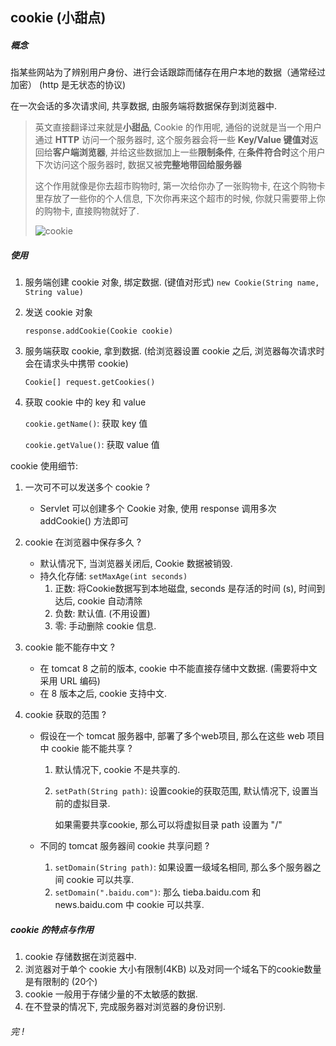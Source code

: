 ## cookie (小甜点)

##### 概念

指某些网站为了辨别用户身份、进行会话跟踪而储存在用户本地的数据（通常经过加密）  (http 是无状态的协议)

在一次会话的多次请求间, 共享数据, 由服务端将数据保存到浏览器中.

> 英文直接翻译过来就是**小甜品**, Cookie 的作用呢, 通俗的说就是当一个用户通过 **HTTP** 访问一个服务器时, 这个服务器会将一些 **Key/Value 键值对**返回给**客户端浏览器**, 并给这些数据加上一些**限制条件**, 在**条件符合时**这个用户下次访问这个服务器时, 数据又被**完整地带回给服务器**
>
> 这个作用就像是你去超市购物时, 第一次给你办了一张购物卡, 在这个购物卡里存放了一些你的个人信息, 下次你再来这个超市的时候, 你就只需要带上你的购物卡, 直接购物就好了.
>
> ![cookie](01_cookie.assets/20190714081041.png)



##### 使用

1. 服务端创建 cookie 对象, 绑定数据. (键值对形式)
   `new Cookie(String name, String value)`

2. 发送 cookie 对象

   `response.addCookie(Cookie cookie)`

3. 服务端获取 cookie, 拿到数据. (给浏览器设置 cookie 之后, 浏览器每次请求时会在请求头中携带 cookie)

   `Cookie[] request.getCookies()`

4. 获取 cookie 中的 key 和 value

   `cookie.getName()`: 获取 key 值

   `cookie.getValue()`: 获取 value 值



cookie 使用细节:

1. 一次可不可以发送多个 cookie ?

   + Servlet 可以创建多个 Cookie 对象, 使用 response 调用多次 addCookie() 方法即可

2. cookie 在浏览器中保存多久 ? 

   + 默认情况下, 当浏览器关闭后, Cookie 数据被销毁.
   + 持久化存储: `setMaxAge(int seconds)`
     1. 正数: 将Cookie数据写到本地磁盘, seconds 是存活的时间 (s), 时间到达后, cookie 自动清除
     2. 负数: 默认值. (不用设置)
     3. 零: 手动删除 cookie 信息.

3. cookie 能不能存中文 ?

   + 在 tomcat 8 之前的版本, cookie 中不能直接存储中文数据. (需要将中文采用 URL 编码)
   + 在 8 版本之后, cookie 支持中文.

4. cookie 获取的范围 ?

   + 假设在一个 tomcat 服务器中, 部署了多个web项目, 那么在这些 web 项目中 cookie 能不能共享 ?

     1. 默认情况下, cookie 不是共享的.

     2. `setPath(String path)`: 设置cookie的获取范围, 默认情况下, 设置当前的虚拟目录.

        如果需要共享cookie, 那么可以将虚拟目录 path 设置为 "/"

   + 不同的 tomcat 服务器间 cookie 共享问题 ?

     1. `setDomain(String path)`: 如果设置一级域名相同, 那么多个服务器之间 cookie 可以共享.
     2. `setDomain(".baidu.com")`: 那么 tieba.baidu.com 和 news.baidu.com 中 cookie 可以共享.



##### cookie 的特点与作用

1. cookie 存储数据在浏览器中.
2. 浏览器对于单个 cookie 大小有限制(4KB) 以及对同一个域名下的cookie数量是有限制的 (20个)
3. cookie 一般用于存储少量的不太敏感的数据.
4. 在不登录的情况下, 完成服务器对浏览器的身份识别.





###### 完 !